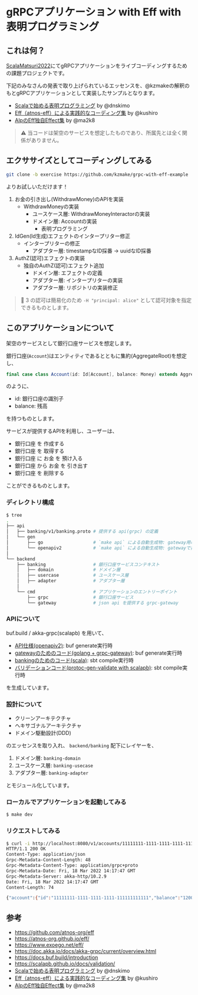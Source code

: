 # gRPCアプリケーション with Eff with 表明プログラミング

## これは何？

[ScalaMatsuri2022](https://scalamatsuri.org/ja)にてgRPCアプリケーションをライブコーディングするための課題プロジェクトです。

下記のみなさんの発表で取り上げられているエッセンスを、@kzmakeの解釈のもとgRPCアプリケーションとして実装したサンプルとなります。

- [Scalaで始める表明プログラミング](https://speakerdeck.com/dnskimo/scaladeshi-merubiao-ming-puroguramingu) by @dnskimo
- [Eff（atnos-eff）による実践的なコーディング集](https://speakerdeck.com/shiroichi315/eff-atnos-eff-niyorushi-jian-de-nakodeinguji) by @kushiro
- [AlpのEff独自Effect集](https://scalamatsuri.org/ja/proposals/J1647668100) by @ma2k8

> ⚠ 当コードは架空のサービスを想定したものであり、所属先とは全く関係がありません。

## エクササイズとしてコーディングしてみる

```bash
git clone -b exercise https://github.com/kzmake/grpc-with-eff-example
```
よりお試しいただけます！

1. お金の引き出し(WithdrawMoney)のAPIを実装 
   - WithdrawMoneyの実装
     - ユースケース層: WithdrawMoneyInteractorの実装
     - ドメイン層: Accountの実装
       - 表明プログラミング
2. IdGen(Id生成)エフェクトのインタープリター修正
   - インタープリターの修正
     - アダプター層: timestampなID採番 -> uuidなID採番
3. AuthZ(認可)エフェクトの実装
   - 独自のAuthZ(認可)エフェクト追加
     - ドメイン層: エフェクトの定義
     - アダプター層: インタープリターの実装
     - アダプター層: リポジトリの実装修正

> 🔔 3 の認可は簡易化のため `-H "principal: alice"` として認可対象を指定できるものとします。

## このアプリケーションについて

架空のサービスとして銀行口座サービスを想定します。

銀行口座(`Account`)はエンティティであるとともに集約(AggregateRoot)を想定し、

```scala
final case class Account(id: Id[Account], balance: Money) extends AggregateRoot[Account]
```

のように、

- id: 銀行口座の識別子
- balance: 残高

を持つものとします。

サービスが提供するAPIを利用し、ユーザーは、

- 銀行口座 を 作成する
- 銀行口座 を 取得する
- 銀行口座 に お金 を 預け入る
- 銀行口座 から お金 を 引き出す
- 銀行口座 を 削除する

ことができるものとします。

### ディレクトリ構成

```bash
$ tree
.
├── api
│   ├── banking/v1/banking.proto # 提供する api(grpc) の定義
│   └── gen
│       ├── go                   # `make api` による自動生成物: gateway用のgolangコード
│       └── openapiv2            # `make api` による自動生成物: gatewayで提供されるswagger
│
└── backend
    ├── banking                  # 銀行口座サービスコンテキスト
    │   ├── domain               # ドメイン層
    │   ├── usercase             # ユースケース層
    │   ├── adapter              # アダプター層
    │
    └── cmd                      # アプリケーションのエントリーポイント
        ├── grpc                 # 銀行口座サービス
        └── gateway              # json api を提供する grpc-gateway
```

### APIについて

buf.build / akka-grpc(scalapb) を用いて、

- [API仕様(openapiv2)](https://github.com/kzmake/grpc-with-eff-example/blob/main/api/gen/openapiv2/banking/v1/banking.swagger.json): buf generate実行時
- [gatewayのためのコード(golang + grpc-gateway)](https://github.com/kzmake/grpc-with-eff-example/tree/main/api/gen/go/banking/v1): buf generate実行時
- [bankingのためのコード(scala)](https://doc.akka.io/docs/akka-grpc/current/overview.html): sbt compile実行時
- [バリデーションコード(protoc-gen-validate with scalapb)](https://scalapb.github.io/docs/validation/): sbt compile実行時

を生成しています。

### 設計について

- クリーンアーキテクチャ
- ヘキサゴナルアーキテクチャ
- ドメイン駆動設計(DDD)

のエッセンスを取り入れ、 `backend/banking` 配下にレイヤーを、

1. ドメイン層: `banking-domain`
2. ユースケース層: `banking-usecase`
3. アダプター層: `banking-adapter`

とモジュール化しています。

### ローカルでアプリケーションを起動してみる

```bash
$ make dev
```

### リクエストしてみる

```bash
$ curl -i http://localhost:8080/v1/accounts/11111111-1111-1111-1111-111111111111 -H "principal: alice"
HTTP/1.1 200 OK
Content-Type: application/json
Grpc-Metadata-Content-Length: 48
Grpc-Metadata-Content-Type: application/grpc+proto
Grpc-Metadata-Date: Fri, 18 Mar 2022 14:17:47 GMT
Grpc-Metadata-Server: akka-http/10.2.9
Date: Fri, 18 Mar 2022 14:17:47 GMT
Content-Length: 74

{"account":{"id":"11111111-1111-1111-1111-111111111111","balance":"1200"}}
```

## 参考

- https://github.com/atnos-org/eff
- https://atnos-org.github.io/eff/
- https://www.exoego.net/eff/
- https://doc.akka.io/docs/akka-grpc/current/overview.html
- https://docs.buf.build/introduction
- https://scalapb.github.io/docs/validation/
- [Scalaで始める表明プログラミング](https://speakerdeck.com/dnskimo/scaladeshi-merubiao-ming-puroguramingu) by @dnskimo
- [Eff（atnos-eff）による実践的なコーディング集](https://speakerdeck.com/shiroichi315/eff-atnos-eff-niyorushi-jian-de-nakodeinguji) by @kushiro
- [AlpのEff独自Effect集](https://scalamatsuri.org/ja/proposals/J1647668100) by @ma2k8
